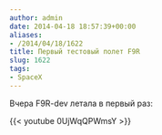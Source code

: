 ```yaml
---
author: admin
date: 2014-04-18 18:57:39+00:00
aliases:
- /2014/04/18/1622
title: Первый тестовый полет F9R
slug: 1622
tags:
- SpaceX
---
```


Вчера F9R-dev летала в первый раз:

{{< youtube 0UjWqQPWmsY >}}

<!--more-->
